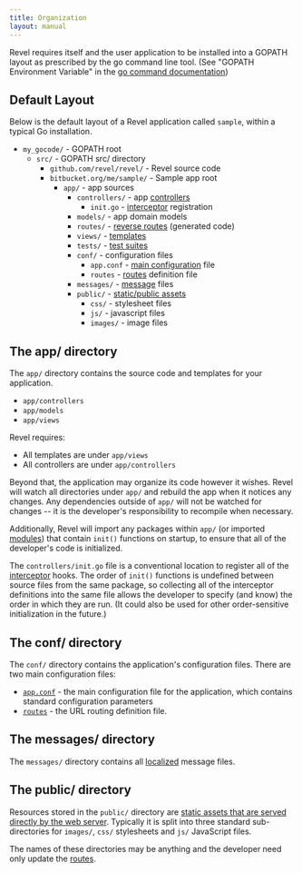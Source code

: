```yaml
---
title: Organization
layout: manual
---
```



Revel requires itself and the user application to be installed into a GOPATH layout as prescribed by the go command line tool.  (See "GOPATH Environment Variable" in the [go command documentation](http://golang.org/cmd/go/))

<a name="DefaultLayout"></a>

## Default Layout

Below is the default layout of a Revel application called `sample`, within a
typical Go installation.

- `my_gocode/`                  - GOPATH root
  - `src/`                      - GOPATH src/ directory
    - `github.com/revel/revel/`               - Revel source code
    - `bitbucket.org/me/sample/` - Sample app root
        - `app/`               - app sources
            - `controllers/`     - app [controllers](controllers.html)
                - `init.go`      - [interceptor](interceptors.html) registration
            - `models/`          - app domain models
            - `routes/`          - [reverse routes](routing.html#ReverseRouting) (generated code)
            - `views/`           - [templates](templates.html)
            - `tests/`           -  [test suites](testing.html)
            - `conf/`            - configuration files
                - `app.conf`       - [main configuration](appconf.html) file
                - `routes`         -  [routes](routes.html) definition file
            - `messages/`        - [message](i18n-messages.html) files
            - `public/`          - [static/public assets](routing.html#StaticFiles)
              - `css/`           - stylesheet files
              - `js/`            - javascript files
              - `images/`        - image files


## The app/ directory

The `app/` directory contains the source code and templates for your application.

- `app/controllers`
- `app/models`
- `app/views`

Revel requires:

- All templates are under `app/views`
- All controllers are under `app/controllers`

Beyond that, the application may organize its code however it wishes.  Revel
will watch all directories under `app/` and rebuild the app when it
notices any changes.  Any dependencies outside of `app/` will not be watched for
changes -- it is the developer's responsibility to recompile when necessary.

Additionally, Revel will import any packages within `app/` (or imported
[modules](modules.html)) that contain `init()` functions on startup, to ensure
that all of the developer's code is initialized.

The `controllers/init.go` file is a conventional location to register all of the
[interceptor](interceptors.html) hooks.  The order of `init()` functions is
undefined between source files from the same package, so collecting all of the
interceptor definitions into the same file allows the developer to specify (and
know) the order in which they are run.  (It could also be used for other
order-sensitive initialization in the future.)

## The conf/ directory

The `conf/` directory contains the application's configuration files. There are
two main configuration files:

- [`app.conf`](appconf.html) - the main configuration file for the application, which contains
  standard configuration parameters
- [`routes`](routing.html) - the URL routing definition file.

## The messages/ directory

The `messages/` directory contains all [localized](i18n-messages.html) message files.

## The public/ directory

Resources stored in the `public/` directory are [static assets that are served
directly by the web server](routing.html#StaticFiles).  Typically it is split into three standard
sub-directories for `images/`, `css/` stylesheets and `js/` JavaScript files.

The names of these directories may be anything and  the developer need only update the [routes](routing.html).

